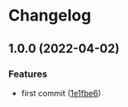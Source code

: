 # Changelog

## 1.0.0 (2022-04-02)


### Features

* first commit ([1e1fbe6](https://www.github.com/keq-request/keq-exception/commit/1e1fbe6aa09b8dbd461e503bdab07012bafd49d1))
